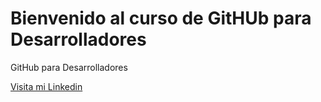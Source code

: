 # Bienvenido al curso de GitHUb para Desarrolladores

GitHub para Desarrolladores

[Visita mi Linkedin](https://www.linkedin.com/in/lucianomoliternogonzalez/)
